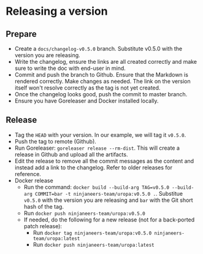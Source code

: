 # Releasing a version

## Prepare

- Create a `docs/changelog-v0.5.0` branch. Substitute v0.5.0 with the version
  you are releasing.
- Write the changelog, ensure the links are all created correctly and
  make sure to write the doc with end-user in mind.
- Commit and push the branch to Github. Ensure that the Markdown is rendered
  correctly. Make changes as needed. The link on the version itself won't
  resolve correctly as the tag is not yet created.
- Once the changelog looks good, push the commit to master branch.
- Ensure you have Goreleaser and Docker installed locally.

## Release

- Tag the `HEAD` with your version. In our example, we will tag it `v0.5.0`.
- Push the tag to remote (Github).
- Run Goreleaser: `goreleaser release --rm-dist`. This will create
  a release in Github and upload all the artifacts.
- Edit the release to remove all the commit messages as the content and
  instead add a link to the changelog. Refer to older releases for reference.
- Docker release  
  - Run the command:
    `docker build --build-arg TAG=v0.5.0 --build-arg COMMIT=bar -t ninjaneers-team/uropa:v0.5.0 .`.
    Substitue `v0.5.0` with the version you are releasing and `bar` with the 
    Git short hash of the tag.
  - Run `docker push ninjaneers-team/uropa:v0.5.0`
  - If needed, do the following for a new release (not for a back-ported
    patch release):
    - Run `docker tag ninjaneers-team/uropa:v0.5.0 ninjaneers-team/uropa:latest`
    - Run `docker push ninjaneers-team/uropa:latest`

